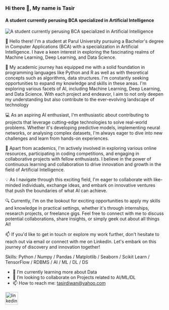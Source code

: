 ### Hi there 👋, My name is Tasir
#### A student currently perusing BCA specialized in Artificial Intelligence
![A student currently perusing BCA specialized in Artificial Intelligence](https://arturssmirnovs.github.io/github-profile-readme-generator/images/banner.png)

👋 Hello there! I'm a student at Parul University pursuing a Bachelor's degree in Computer Applications (BCA) with a specialization in Artificial Intelligence. I have a keen interest in exploring the fascinating realms of Machine Learning, Deep Learning, and Data Science.

🧠 My academic journey has equipped me with a solid foundation in programming languages like Python and R as well as with theoretical concepts such as algorithms, data structures. I'm constantly seeking opportunities to expand my knowledge and skills in these areas. I'm exploring various facets of AI, including Machine Learning, Deep Learning, and Data Science. With each project and endeavor, I aim to not only deepen my understanding but also contribute to the ever-evolving landscape of technology

💻 As an aspiring AI enthusiast, I'm enthusiastic about contributing to projects that leverage cutting-edge technologies to solve real-world problems. Whether it's developing predictive models, implementing neural networks, or analysing complex datasets, I'm always eager to dive into new challenges and learn from hands-on experiences.

🌟 Apart from academics, I'm actively involved in exploring various online resources, participating in coding competitions, and engaging in collaborative projects with fellow enthusiasts. I believe in the power of continuous learning and collaboration to drive innovation and growth in the field of Artificial Intelligence.

💡 As I navigate through this exciting field, I'm eager to collaborate with like-minded individuals, exchange ideas, and embark on innovative ventures that push the boundaries of what AI can achieve.

🔍 Currently, I'm on the lookout for exciting opportunities to apply my skills and knowledge in practical settings, whether it's through internships, research projects, or freelance gigs. Feel free to connect with me to discuss potential collaborations, share insights, or simply geek out about all things AI!

📫 If you'd like to get in touch or explore my work further, don't hesitate to reach out via email or connect with me on LinkedIn. Let's embark on this journey of discovery and innovation together!

Skills: Python / Numpy / Pandas / Matplotlib / Seaborn / Scikit Learn / TensorFlow / RDBMS / AI / ML / DL / DS

- 🌱 I’m currently learning more about Data 
- 👯 I’m looking to collaborate on Projects related to AI/ML/DL 
- 📫 How to reach me: tasirdiwan@yahoo.com 


[<img src='https://cdn.jsdelivr.net/npm/simple-icons@3.0.1/icons/linkedin.svg' alt='linkedin' height='40'>](https://www.linkedin.com/in/https://www.linkedin.com/in/tasirdiwan//)  

